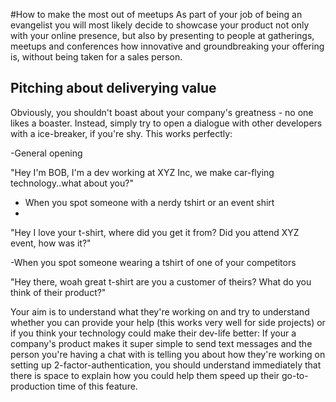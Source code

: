 #How to make the most out of meetups
As part of your job of being an evangelist you will most likely decide to showcase your product not only with your online presence, but also by presenting to people at gatherings, meetups and conferences how innovative and groundbreaking your offering is, without being taken for a sales person.

## Pitching about deliverying value
Obviously, you shouldn't boast about your company's greatness - no one likes a boaster.
Instead, simply try to open a dialogue with other developers with a ice-breaker, if you're shy.
This works perfectly:

-General opening

"Hey I'm BOB, I'm a dev working at XYZ Inc, we make car-flying technology..what about you?"

- When you spot someone with a nerdy tshirt or an event shirt
- 
"Hey I love your t-shirt, where did you get it from? Did you attend XYZ event, how was it?"

-When you spot someone wearing a tshirt of one of your competitors

"Hey there, woah great t-shirt are you a customer of theirs? What do you think of their product?"

Your aim is to understand what they're working on and try to understand whether you can provide your help (this works very well for side projects) or if you think your technology could make their dev-life better: If your a company's product  makes it super simple to send text messages and the person you're having a chat with is telling you about how they're working on setting up 2-factor-authentication, you should understand immediately that there is space to explain how you could help them speed up their go-to-production time of this feature.
